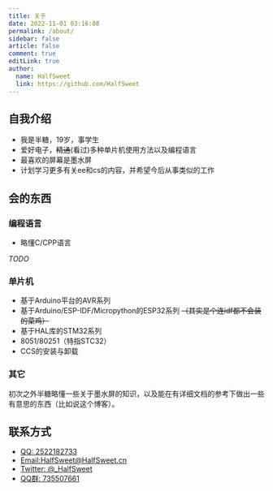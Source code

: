 ```yaml
---
title: 关于
date: 2022-11-01 03:16:08
permalink: /about/
sidebar: false
article: false
comment: true
editLink: true
author:
  name: HalfSweet
  link: https://github.com/HalfSweet
---
```


## 自我介绍
* 我是半糖，19岁，事学生
* 爱好电子，~~精通~~(看过)多种单片机使用方法以及编程语言
* 最喜欢的屏幕是墨水屏
* 计划学习更多有关ee和cs的内容，并希望今后从事类似的工作

## 会的东西

### 编程语言
* 略懂C/CPP语言

_TODO_

### 单片机
* 基于Arduino平台的AVR系列
* 基于Arduino/ESP-IDF/Micropython的ESP32系列 ~~（其实是个连idf都不会装的菜鸡）~~
* 基于HAL库的STM32系列
* 8051/80251（特指STC32）
* CCS的安装与卸载

### 其它
初次之外半糖略懂一些关于墨水屏的知识，以及能在有详细文档的参考下做出一些有意思的东西（比如说这个博客）。

## 联系方式
* [QQ: 2522182733](http://wpa.qq.com/msgrd?v=3&uin=2522182733&site=qq&menu=yes)
* [Email:HalfSweet@HalfSweet.cn](HalfSweet@HalfSweet.cn)
* [Twitter: @_HalfSweet](https://twitter.com/_HalfSweet)
* [QQ群: 735507661](https://qm.qq.com/cgi-bin/qm/qr?k=amdAg-RMK5iqiyz_UqimPkSP2XXfyA6A&jump_from=webapi&authKey=0L4iDTazDQq1JYbmw+aed8sn4cRexKZILVWHvVr71GdBTxTrG7mDfnRd1+d/IkOU)